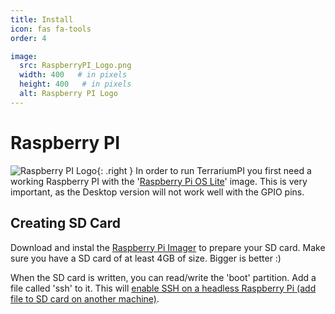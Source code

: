 ```yaml
---
title: Install
icon: fas fa-tools
order: 4

image:
  src: RaspberryPI_Logo.png
  width: 400   # in pixels
  height: 400   # in pixels
  alt: Raspberry PI Logo
---
```


Raspberry PI
============
![Raspberry PI Logo](RaspberryPI_Logo.png){: .right }
In order to run TerrariumPI you first need a working Raspberry PI with the '[Raspberry Pi OS Lite](https://www.raspberrypi.org/software/operating-systems/)' image. This is very important, as the Desktop version will not work well with the GPIO pins.

Creating SD Card
----------------
Download and instal the [Raspberry Pi Imager](https://www.raspberrypi.org/software/) to prepare your SD card. Make sure you have a SD card of at least 4GB of size. Bigger is better :)

When the SD card is written, you can read/write the 'boot' partition. Add a file called 'ssh' to it. This will [enable SSH on a headless Raspberry Pi (add file to SD card on another machine)](https://www.raspberrypi.org/documentation/remote-access/ssh/).


